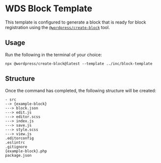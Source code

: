 # WDS Block Template

This template is configured to generate a block that is ready for block registration using the [`@wordpress/create-block`](https://developer.wordpress.org/block-editor/reference-guides/packages/packages-create-block/) tool.

## Usage

Run the following in the terminal of your choice:

`npx @wordpress/create-block@latest --template ../inc/block-template`


## Structure

Once the command has completed, the following structure will be created:

``` text
- src
--> {example-block}
---> block.json
---> edit.js
---> editor.scss
---> index.js
---> save.js
---> style.scss
---> view.js
.editorconfig
.eslintrc
.gitignore
{example-block}.php
package.json
```
